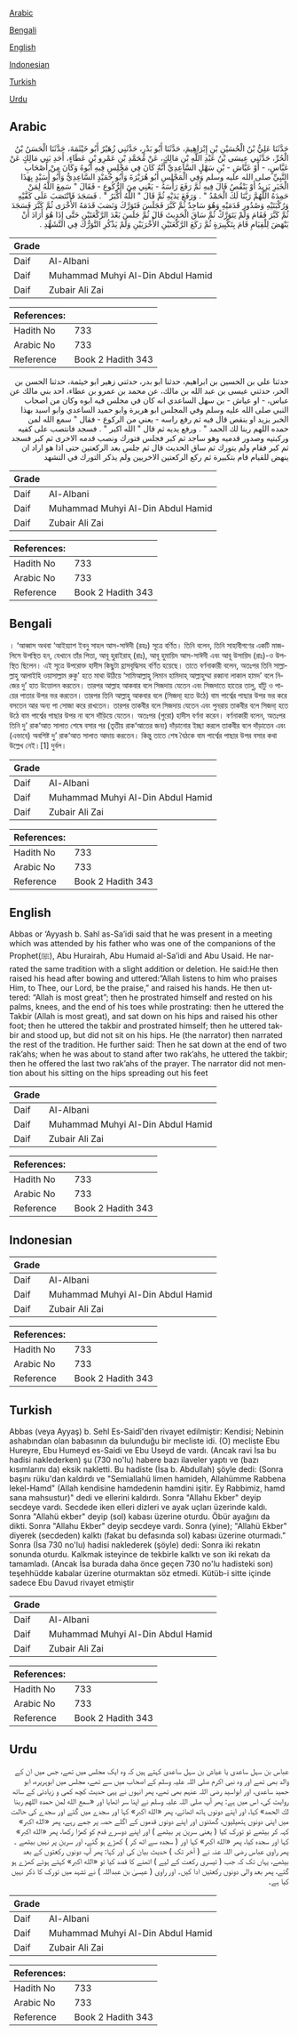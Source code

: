 [Arabic](#arabic)

[Bengali](#bengali)

[English](#english)

[Indonesian](#indonesian)

[Turkish](#turkish)

[Urdu](#urdu)

## Arabic


<div dir="rtl" lang="ar" style={{fontSize:'larger',backgroundColor:'#f8f9fa',padding:20}}>
حَدَّثَنَا عَلِيُّ بْنُ الْحُسَيْنِ بْنِ إِبْرَاهِيمَ، حَدَّثَنَا أَبُو بَدْرٍ، حَدَّثَنِي زُهَيْرٌ أَبُو خَيْثَمَةَ، حَدَّثَنَا الْحَسَنُ بْنُ الْحُرِّ، حَدَّثَنِي عِيسَى بْنُ عَبْدِ اللَّهِ بْنِ مَالِكٍ، عَنْ مُحَمَّدِ بْنِ عَمْرِو بْنِ عَطَاءٍ، أَحَدِ بَنِي مَالِكٍ عَنْ عَبَّاسٍ، - أَوْ عَيَّاشِ - بْنِ سَهْلٍ السَّاعِدِيِّ أَنَّهُ كَانَ فِي مَجْلِسٍ فِيهِ أَبُوهُ وَكَانَ مِنْ أَصْحَابِ النَّبِيِّ صلى الله عليه وسلم وَفِي الْمَجْلِسِ أَبُو هُرَيْرَةَ وَأَبُو حُمَيْدٍ السَّاعِدِيُّ وَأَبُو أُسَيْدٍ بِهَذَا الْخَبَرِ يَزِيدُ أَوْ يَنْقُصُ قَالَ فِيهِ ثُمَّ رَفَعَ رَأْسَهُ - يَعْنِي مِنَ الرُّكُوعِ - فَقَالَ ‏"‏ سَمِعَ اللَّهُ لِمَنْ حَمِدَهُ اللَّهُمَّ رَبَّنَا لَكَ الْحَمْدُ ‏"‏ ‏.‏ وَرَفَعَ يَدَيْهِ ثُمَّ قَالَ ‏"‏ اللَّهُ أَكْبَرُ ‏"‏ ‏.‏ فَسَجَدَ فَانْتَصَبَ عَلَى كَفَّيْهِ وَرُكْبَتَيْهِ وَصُدُورِ قَدَمَيْهِ وَهُوَ سَاجِدٌ ثُمَّ كَبَّرَ فَجَلَسَ فَتَوَرَّكَ وَنَصَبَ قَدَمَهُ الأُخْرَى ثُمَّ كَبَّرَ فَسَجَدَ ثُمَّ كَبَّرَ فَقَامَ وَلَمْ يَتَوَرَّكْ ثُمَّ سَاقَ الْحَدِيثَ قَالَ ثُمَّ جَلَسَ بَعْدَ الرَّكْعَتَيْنِ حَتَّى إِذَا هُوَ أَرَادَ أَنْ يَنْهَضَ لِلْقِيَامِ قَامَ بِتَكْبِيرَةٍ ثُمَّ رَكَعَ الرَّكْعَتَيْنِ الأُخْرَيَيْنِ وَلَمْ يَذْكُرِ التَّوَرُّكَ فِي التَّشَهُّدِ ‏.‏
</div>
<div style={{backgroundColor:'#f8f9fa',padding:20, marginBottom: 10}}><table> <thead> <tr> <th>Grade</th> <th></th> </tr> </thead> <tbody> <tr><td>Daif</td><td>Al-Albani</td></tr><tr><td>Daif</td><td>Muhammad Muhyi Al-Din Abdul Hamid</td></tr><tr><td>Daif</td><td>Zubair Ali Zai</td></tr></tbody></table><table> <thead> <tr> <th>References:</th> <th></th> </tr> </thead> <tbody><tr><td>Hadith No</td><td>733</td></tr><tr><td>Arabic No</td><td>733</td></tr><tr><td>Reference</td><td>Book 2 Hadith 343</td></tr></tbody></table></div>


<div dir="rtl" lang="ar" style={{fontSize:'larger',backgroundColor:'#f8f9fa',padding:20}}>
حدثنا علي بن الحسين بن ابراهيم، حدثنا ابو بدر، حدثني زهير ابو خيثمة، حدثنا الحسن بن الحر، حدثني عيسى بن عبد الله بن مالك، عن محمد بن عمرو بن عطاء، احد بني مالك عن عباس، - او عياش - بن سهل الساعدي انه كان في مجلس فيه ابوه وكان من اصحاب النبي صلى الله عليه وسلم وفي المجلس ابو هريرة وابو حميد الساعدي وابو اسيد بهذا الخبر يزيد او ينقص قال فيه ثم رفع راسه - يعني من الركوع - فقال " سمع الله لمن حمده اللهم ربنا لك الحمد " . ورفع يديه ثم قال " الله اكبر " . فسجد فانتصب على كفيه وركبتيه وصدور قدميه وهو ساجد ثم كبر فجلس فتورك ونصب قدمه الاخرى ثم كبر فسجد ثم كبر فقام ولم يتورك ثم ساق الحديث قال ثم جلس بعد الركعتين حتى اذا هو اراد ان ينهض للقيام قام بتكبيرة ثم ركع الركعتين الاخريين ولم يذكر التورك في التشهد
</div>
<div style={{backgroundColor:'#f8f9fa',padding:20, marginBottom: 10}}><table> <thead> <tr> <th>Grade</th> <th></th> </tr> </thead> <tbody> <tr><td>Daif</td><td>Al-Albani</td></tr><tr><td>Daif</td><td>Muhammad Muhyi Al-Din Abdul Hamid</td></tr><tr><td>Daif</td><td>Zubair Ali Zai</td></tr></tbody></table><table> <thead> <tr> <th>References:</th> <th></th> </tr> </thead> <tbody><tr><td>Hadith No</td><td>733</td></tr><tr><td>Arabic No</td><td>733</td></tr><tr><td>Reference</td><td>Book 2 Hadith 343</td></tr></tbody></table></div>

## Bengali


<div dir="ltr" lang="bn" style={{fontSize:'larger',backgroundColor:'#f8f9fa',padding:20}}>
। ‘আব্বাস অথবা ‘আইয়্যাশ ইবনু সাহল আস-সাঈদী (রহঃ) সূত্রে বর্ণিত। তিনি বলেন, তিনি সাহাবীগণের একটি মাজলিসে উপস্থিত হন, যেখানে তাঁর পিতা, আবূ হুরাইরাহ্ (রাঃ), আবূ হুমায়িদ আস-সাঈদী এবং আবূ উসায়িদ (রাঃ)-ও উপস্থিত ছিলেন। এই সূত্রে উপরোক্ত হাদীস কিছুটা হ্রাসবৃদ্ধিসহ বর্ণিত হয়েছে। তাতে বর্ণনাকারী বলেন, অতঃপর তিনি সাল্লাল্লাহু আলাইহি ওয়াসাল্লাম রুকু' হতে মাথা উঠিয়ে ‘সামিআল্লাহু লিমান হামিদাহ্ আল্লাহুম্মা রব্বানা লাকাল হামদ’ বলে নিজের দু’ হাত উত্তোলন করতেন। তারপর আল্লাহ আকবার বলে সিজদায় যেতেন এবং সিজদাতে হাতের তালু, হাঁটু ও পায়ের পাতার উপর ভর করতেন। তারপর তিনি আল্লাহু আকবার বলে (সিজদা্ হতে উঠে) বাম পার্শ্বের পাছার উপর ভর করে বসতেন আর অন্য পা সোজা করে রাখতেন। তারপর তাকবীর বলে সিজদায় যেতেন এবং পুনরায় তাকবীর বলে সিজদা্ হতে উঠে বাম পার্শ্বের পাছার উপর না বসে দাঁড়িয়ে যেতেন। অতঃপর (পুরো) হাদীস বর্ণনা করেন। বর্ণনাকারী বলেন, অতঃপর তিনি দু’ রাক‘আত সালাত শেষে বসার পর (তৃতীয় রাক‘আতের জন্য) দাঁড়ানোর ইচ্ছা করলে তাকবীর বলে দাঁড়াতেন এবং (এভাবে) অবশিষ্ট দু’ রাক‘আত সালাত আদায় করতেন। কিন্তু তাতে শেষ বৈঠকে বাম পার্শ্বের পাছার উপর বসার কথা উল্লে­খ নেই।[1] দুর্বল।
</div>
<div style={{backgroundColor:'#f8f9fa',padding:20, marginBottom: 10}}><table> <thead> <tr> <th>Grade</th> <th></th> </tr> </thead> <tbody> <tr><td>Daif</td><td>Al-Albani</td></tr><tr><td>Daif</td><td>Muhammad Muhyi Al-Din Abdul Hamid</td></tr><tr><td>Daif</td><td>Zubair Ali Zai</td></tr></tbody></table><table> <thead> <tr> <th>References:</th> <th></th> </tr> </thead> <tbody><tr><td>Hadith No</td><td>733</td></tr><tr><td>Arabic No</td><td>733</td></tr><tr><td>Reference</td><td>Book 2 Hadith 343</td></tr></tbody></table></div>

## English


<div dir="ltr" lang="en" style={{fontSize:'larger',backgroundColor:'#f8f9fa',padding:20}}>
Abbas or ‘Ayyash b. Sahl as-Sa’idi said that he was present in a meeting which was attended by his father who was one of the companions of the Prophet(ﷺ), Abu Hurairah, Abu Humaid al-Sa’idi and Abu Usaid. He narrated the same tradition with a slight addition or deletion. He said:He then raised his head after bowing and uttered:”Allah listens to him who praises Him, to Thee, our Lord, be the praise,” and raised his hands. He then uttered: “Allah is most great”; then he prostrated himself and rested on his palms, knees, and the end of his toes while prostrating: then he uttered the Takbir (Allah is most great), and sat down on his hips and raised his other foot; then he uttered the takbir and prostrated himself; then he uttered takbir and stood up, but did not sit on his hips. He (the narrator) then narrated the rest of the tradition. He further said: Then he sat down at the end of two rak’ahs; when he was about to stand after two rak’ahs, he uttered the takbir; then he offered the last two rak’ahs of the prayer. The narrator did not mention about his sitting on the hips spreading out his feet
</div>
<div style={{backgroundColor:'#f8f9fa',padding:20, marginBottom: 10}}><table> <thead> <tr> <th>Grade</th> <th></th> </tr> </thead> <tbody> <tr><td>Daif</td><td>Al-Albani</td></tr><tr><td>Daif</td><td>Muhammad Muhyi Al-Din Abdul Hamid</td></tr><tr><td>Daif</td><td>Zubair Ali Zai</td></tr></tbody></table><table> <thead> <tr> <th>References:</th> <th></th> </tr> </thead> <tbody><tr><td>Hadith No</td><td>733</td></tr><tr><td>Arabic No</td><td>733</td></tr><tr><td>Reference</td><td>Book 2 Hadith 343</td></tr></tbody></table></div>

## Indonesian


<div dir="ltr" lang="id" style={{fontSize:'larger',backgroundColor:'#f8f9fa',padding:20}}>

</div>
<div style={{backgroundColor:'#f8f9fa',padding:20, marginBottom: 10}}><table> <thead> <tr> <th>Grade</th> <th></th> </tr> </thead> <tbody> <tr><td>Daif</td><td>Al-Albani</td></tr><tr><td>Daif</td><td>Muhammad Muhyi Al-Din Abdul Hamid</td></tr><tr><td>Daif</td><td>Zubair Ali Zai</td></tr></tbody></table><table> <thead> <tr> <th>References:</th> <th></th> </tr> </thead> <tbody><tr><td>Hadith No</td><td>733</td></tr><tr><td>Arabic No</td><td>733</td></tr><tr><td>Reference</td><td>Book 2 Hadith 343</td></tr></tbody></table></div>

## Turkish


<div dir="ltr" lang="tr" style={{fontSize:'larger',backgroundColor:'#f8f9fa',padding:20}}>
Abbas (veya Ayyaş) b. Sehl Es-Saidî'den rivayet edilmiştir: Kendisi; Nebinin ashabından olan babasının da bulunduğu bir mecliste idi. (O) mecliste Ebu Hureyre, Ebu Humeyd es-Saidi ve Ebu Useyd de vardı. (Ancak ravi İsa bu hadisi naklederken) şu (730 no'lu) habere bazı ilaveler yaptı ve (bazı kısımlarını da) eksik naklet­ti. Bu hadiste (İsa b. Abdullah) şöyle dedi: (Sonra başını rüku'dan kaldırdı ve "Semiallahü limen hamideh, Allahümme Rabbena lekel-Hamd" (Allah kendisine hamdedenin hamdini işitir. Ey Rabbimiz, hamd sana mahsustur)" dedi ve ellerini kaldırdı. Sonra "Allahu Ekber" deyip secdeye vardı. Secdede iken elleri dizleri ve ayak uçları üzerinde kaldı. Sonra "Allahü ekber" deyip (sol) kabası üzerine oturdu. Öbür ayağını da dikti. Sonra "Allahu Ekber" deyip secdeye vardı. Sonra (yine); "Allahü Ekber" diyerek (secdeden) kalktı (fakat bu defasında sol) kabası üzerine oturmadı." Sonra (İsa 730 no'lu) hadisi naklederek (şöyle) dedi: Sonra iki rekatın sonunda oturdu. Kalkmak isteyince de tekbirle kalktı ve son iki rekatı da tamamladı. (Ancak İsa burada daha önce geçen 730 no'lu hadisteki son) teşehhüdde kabalar üzerine oturmaktan söz etmedi. Kütüb-i sitte içinde sadece Ebu Davud rivayet etmiştir
</div>
<div style={{backgroundColor:'#f8f9fa',padding:20, marginBottom: 10}}><table> <thead> <tr> <th>Grade</th> <th></th> </tr> </thead> <tbody> <tr><td>Daif</td><td>Al-Albani</td></tr><tr><td>Daif</td><td>Muhammad Muhyi Al-Din Abdul Hamid</td></tr><tr><td>Daif</td><td>Zubair Ali Zai</td></tr></tbody></table><table> <thead> <tr> <th>References:</th> <th></th> </tr> </thead> <tbody><tr><td>Hadith No</td><td>733</td></tr><tr><td>Arabic No</td><td>733</td></tr><tr><td>Reference</td><td>Book 2 Hadith 343</td></tr></tbody></table></div>

## Urdu


<div dir="rtl" lang="ur" style={{fontSize:'larger',backgroundColor:'#f8f9fa',padding:20}}>
عباس بن سہل ساعدی یا عیاش بن سہل ساعدی کہتے ہیں کہ وہ ایک مجلس میں تھے، جس میں ان کے والد بھی تھے اور وہ نبی اکرم صلی اللہ علیہ وسلم کے اصحاب میں سے تھے، مجلس میں ابوہریرہ، ابو حمید ساعدی، اور ابواسید رضی اللہ عنہم بھی تھے، پھر انہوں نے یہی حدیث کچھ کمی و زیادتی کے ساتھ روایت کی، اس میں ہے: پھر آپ صلی اللہ علیہ وسلم نے اپنا سر اٹھایا اور «سمع الله لمن حمده اللهم ربنا لك الحمد» کہا، اور اپنے دونوں ہاتھ اٹھائے، پھر «الله اكبر» کہا اور سجدے میں گئے اور سجدے کی حالت میں اپنی دونوں ہتھیلیوں، گھٹنوں اور اپنے دونوں قدموں کے اگلے حصہ پر جمے رہے، پھر «الله اكبر» کہہ کر بیٹھے تو تورک کیا ( یعنی سرین پر بیٹھے ) اور اپنے دوسرے قدم کو کھڑا رکھا، پھر «الله اكبر» کہا اور سجدہ کیا، پھر «الله اكبر» کہا اور ( سجدہ سے اٹھ کر ) کھڑے ہو گئے، اور سرین پر نہیں بیٹھے ۔ پھر راوی عباس رضی اللہ عنہ نے ( آخر تک ) حدیث بیان کی اور کہا: پھر آپ دونوں رکعتوں کے بعد بیٹھے، یہاں تک کہ جب ( تیسری رکعت کے لیے ) اٹھنے کا قصد کیا تو «الله اكبر» کہتے ہوئے کھڑے ہو گئے، پھر بعد والی دونوں رکعتیں ادا کیں۔ اور راوی ( عیسیٰ بن عبداللہ ) نے تشہد میں تورک کا ذکر نہیں کیا ہے۔
</div>
<div style={{backgroundColor:'#f8f9fa',padding:20, marginBottom: 10}}><table> <thead> <tr> <th>Grade</th> <th></th> </tr> </thead> <tbody> <tr><td>Daif</td><td>Al-Albani</td></tr><tr><td>Daif</td><td>Muhammad Muhyi Al-Din Abdul Hamid</td></tr><tr><td>Daif</td><td>Zubair Ali Zai</td></tr></tbody></table><table> <thead> <tr> <th>References:</th> <th></th> </tr> </thead> <tbody><tr><td>Hadith No</td><td>733</td></tr><tr><td>Arabic No</td><td>733</td></tr><tr><td>Reference</td><td>Book 2 Hadith 343</td></tr></tbody></table></div>